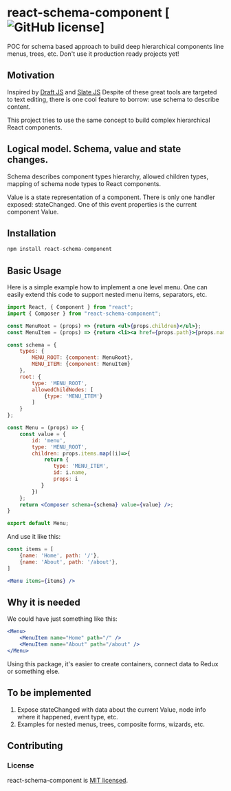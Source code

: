 # react-schema-component [![GitHub license](https://img.shields.io/badge/license-MIT-blue.svg)]

POC for schema based approach to build deep hierarchical components line menus, trees, etc. Don't use it production ready projects yet!

## Motivation

Inspired by [Draft JS](https://draftjs.org/) and [Slate JS](http://slatejs.org)
Despite of these great tools are targeted to text editing, there is one cool feature to borrow: use schema to describe content.

This project tries to use the same concept to build complex hierarchical React components.

## Logical model. Schema, value and state changes.

Schema describes component types hierarchy, allowed children types, mapping of schema node types to React components.

Value is a state representation of a component. There is only one handler exposed: stateChanged. One of this event properties is the current component Value.

## Installation

```jsx
npm install react-schema-component
```

## Basic Usage

Here is a simple example how to implement a one level menu. One can easily extend this code to support nested menu items, separators, etc.

```jsx
import React, { Component } from "react";
import { Composer } from "react-schema-component";

const MenuRoot = (props) => {return <ul>{props.children}</ul>};
const MenuItem = (props) => {return <li><a href={props.path}>{props.name}</a></li>};

const schema = {
    types: {
        MENU_ROOT: {component: MenuRoot},
        MENU_ITEM: {component: MenuItem}
    },
    root: {
        type: 'MENU_ROOT',
        allowedChildNodes: [
            {type: 'MENU_ITEM'}
        ]
    }
};

const Menu = (props) => {
    const value = {
        id: 'menu',
        type: 'MENU_ROOT',
        children: props.items.map((i)=>{
            return {
               type: 'MENU_ITEM',
               id: i.name,
               props: i
           }
        })
    };
    return <Composer schema={schema} value={value} />;
}

export default Menu;
```

And use it like this:

```jsx
const items = [
    {name: 'Home', path: '/'},
    {name: 'About', path: '/about'},
]

<Menu items={items} />
```

## Why it is needed

We could have just something like this:
```jsx
<Menu>
    <MenuItem name="Home" path="/" />
    <MenuItem name="About" path="/about" />
</Menu>
```

Using this package, it's easier to create containers, connect data to Redux or something else. 

## To be implemented
1. Expose stateChanged with data about the current Value, node info where it happened, event type, etc.
2. Examples for nested menus, trees, composite forms, wizards, etc.

## Contributing

### License

react-schema-component is [MIT licensed](./LICENSE).
